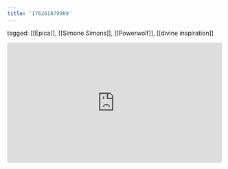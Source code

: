 ```yaml
---
title: '176261879969'
---
```

tagged: [[Epica]], [[Simone Simons]], [[Powerwolf]], [[divine inspiration]]
<iframe allow="accelerometer; autoplay; clipboard-write; encrypted-media; gyroscope; picture-in-picture" allowfullscreen="" frameborder="0" height="281" id="youtube_iframe" src="https://www.youtube.com/embed/OmYnNxX5ZkU?feature=oembed&amp;enablejsapi=1&amp;origin=https://safe.txmblr.com&amp;wmode=opaque" width="500"></iframe>